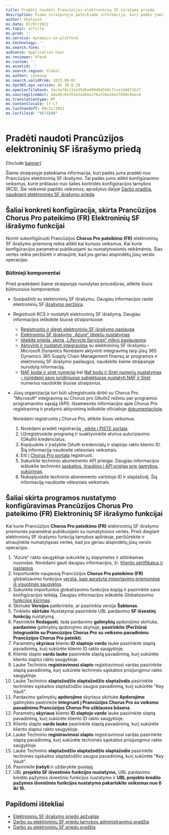 ```yaml
---
title: Pradėti naudoti Prancūzijos elektroninių SF išrašymo priedą
description: Šiame straipsnyje pateikiama informacija, kuri padės jums pradėti naudoti Prancūzijos elektroninių SF išrašymo priedą.
author: dkalyuzh
ms.date: 07/07/2022
ms.topic: article
ms.prod: ''
ms.service: dynamics-ax-platform
ms.technology: ''
ms.search.form: ''
audience: Application User
ms.reviewer: kfend
ms.custom: ''
ms.assetid: ''
ms.search.region: Global
ms.author: janeaug
ms.search.validFrom: 2022-00-02
ms.dyn365.ops.version: AX 10.0.29
ms.openlocfilehash: 3ac4af8c131e35d9a499d0d558c7cce1d4872b37
ms.sourcegitcommit: adadbc6e355e2ad68a1f6af26a1be1f89dc8eec6
ms.translationtype: MT
ms.contentlocale: lt-LT
ms.lasthandoff: 09/22/2022
ms.locfileid: "9573284"
---
```

# <a name="get-started-with-the-electronic-invoicing-add-on-for-france"></a>Pradėti naudoti Prancūzijos elektroninių SF išrašymo priedą

[!include [banner](../includes/banner.md)]

Šiame straipsnyje pateikiama informacija, kuri padės jums pradėti nuo Prancūzijos elektroninių SF išrašymo. Tai padės jums atlikti konfigūravimo veiksmus, kurie priklauso nuo šalies kontrolės konfigūracijos tarnybos (RCS). Šie veiksmai papildo veiksmus, aprašytus dalyje [Darbo pradžia, naudojant elektroninės SF išrašymo priedą](e-invoicing-get-started.md).

## <a name="country-specific-configuration-for-french-chorus-pro-submission-fr-electronic-invoicing-feature"></a>Šaliai konkreti konfigūracija, skirta Prancūzijos Chorus Pro pateikimo (FR) Elektroninių SF išrašymo funkcijai

Norint sukonfigūruoti Prancūzijos **Chorus Pro pateikimo (FR)** elektroninių SF išrašymo priemonę reikia atlikti kai kuriuos veiksmus. Kai kurie konfigūracijos parametrai publikuojami su numatytosiomis reikšmėmis. Šias vertes reikia peržiūrėti ir atnaujinti, kad jos geriau atspindėtų jūsų verslo operacijas.

### <a name="prerequisites"></a>Būtinieji komponentai

Prieš pradėdami šiame straipsnyje nurodytas procedūras, atlikite šiuos būtinuosius komponentus:

- Susipažinti su elektroninių SF išrašymu. Daugiau informacijos rasite elektroninių SF [išrašymo peržiūra](e-invoicing-service-overview.md).
- Registruoti RCS ir nustatyti elektroninių SF išrašymą. Daugiau informacijos ieškokite šiuose straipsniuose:

    - [Registruotis ir diegti elektroninių SF išrašymo paslaugą](e-invoicing-sign-up-install.md)
    - [Elektroninių SF išrašymo „Azure“ išteklių nustatymas](e-invoicing-set-up-azure-resources.md)
    - [Įdiekite priedą, skirtą „Lifecycle Services“ mikro paslaugoms](e-invoicing-install-add-in-microservices-lcs.md)
    - [Aktyvinti ir nustatyti integravimą](e-invoicing-activate-setup-integration.md) su elektroninių SF išrašymu – Microsoft Dynamics Norėdami aktyvinti integravimą tarp jūsų 365 Dynamics 365 Supply Chain Management finansų ar programos ir elektroninių SF išrašymo paslaugos, naudokite šiame straipsnyje nurodytą informaciją.
    - [NAF kodai ir siret numeriai](emea-fra-naf-codes-siret-numbers.md) bei [Naf kodų ir Siret numerių nustatymas – norėdami savo juridiniuose subjektuose nustatyti NAF ir Siret](tasks/fr-00003-naf-codes-siret-numbers.md) numerius naudokite šiuose straipsnius. 

- Jūsų organizacija turi būti užregistruota dirbti su Chorus Pro. "Microsoft" integravimą su Chorus pro OAuth2 režimu per programos programavimo sąsają (API). Išsamesnės informacijos apie Chorus Pro registravimą ir prašymo aktyvinimą ieškokite oficialioje [dokumentacijoje](https://communaute.chorus-pro.gouv.fr/documentation/help-for-api-developers-in-oauth2-mode/).

    Norėdami registruotis į Chorus Pro, atlikite šiuos veiksmus.

    1. Norėdami pradėti registraciją [, eikite į PISTE portalą](https://piste.gouv.fr/en/component/apiportal/registration). 
    2. Užregistruokite programą ir suaktyvinkite atvirus autorizavimo (OAuth) kredencialus.
    3. Kopijuokite ir įrašykite OAuth kredencialų ir slaptojo rakto kliento ID. Šią informaciją naudosite vėlesniais veiksmais.
    4. Eiti į [Chorus Pro portalą](https://portail.chorus-pro.gouv.fr/aife_csm/?id=aife_enrollment) registruoti. 
    5. Sukurkite techninio abonemento API prieigai. Daugiau informacijos ieškokite techninės [sąskaitos, įtrauktos į API prieigą prie gamybos, sukūrimas](https://communaute.chorus-pro.gouv.fr/documentation/creation-of-a-technical-account-for-an-api-access-in-production/).
    6. Nukopijuokite techninio abonemento vartotojo ID ir slaptažodį. Šią informaciją naudosite vėlesniais veiksmais.

## <a name="country-specific-configuration-of-the-application-setup-for-the-french-chorus-pro-submission-fr-electronic-invoicing-feature"></a>Šaliai skirta programos nustatymo konfigūravimas Prancūzijos Chorus Pro pateikimo (FR) Elektroninių SF išrašymo funkcijai

Kai kurie Prancūzijos **Chorus Pro pateikimo (FR)** elektroninių SF išrašymo priemonės parametrai publikuojami su numatytosios vertės. Prieš diegiant elektroninių SF išrašymo funkciją tarnybos aplinkoje, peržiūrėkite ir atnaujinkite numatytąsias vertes, kad jos geriau atspindėtų jūsų verslo operacijas.

1. "Azure" rakto saugykloje sukurkite jų slapymetes ir atitinkamas nuorodas. Norėdami gauti daugiau informacijos, žr. [Kliento sertifikatus ir paslapius](e-invoicing-customer-certificates-secrets.md).
2. Importuokite naujausią Prancūzijos **Chorus Pro pateikimo (FR)** globalizavimo funkcijos [versiją, kaip aprašyta importavimo priemonėse iš visuotinės saugyklos](e-invoicing-import-feature-global-repository.md).
3. Sukurkite importuotos globalizavimo funkcijos kopiją ir pasirinkite savo konfigūracijos teikėją. Daugiau informacijos ieškokite Globalizavimo [funkcijos kūrimas](e-invoicing-create-new-globalization-feature.md).
4. Skirtuke **Versijos** patikrinkite, ar pasirinkta versija **Šablonas**.
5. Tinklelio **skirtuke** Nustatymai pasirinkite UBL pardavimo **SF išvestinį funkcijų** nustatymą.
6. Pasirinkite **Redaguoti**, tada pardavimo **galimybių** apdorojimo skirtuke, **pardavimo** galimybių apdorojimo skyriuje, **pasirinkite (Peržiūra) Integruokite su Prancūzijos Chorus Pro** **su veiksmo pavadinimu Prancūzijos Chorus Pro pateikti.**
7. Parametrų **skyriaus** kliento **ID slaptojo vardo** lauke pasirinkite slaptą pavadinimą, kurį sukūrėte kliento ID rakto saugykloje.
8. Kliento slapto **vardo lauke** pasirinkite slaptą pavadinimą, kurį sukūrėte kliento slaptui rakto saugykloje.
9. Lauke Techninio **registravimosi slapto** registravimosi vardas pasirinkite slaptą pavadinimą, kurį sukūrėte techninės sąskaitos prisijungimui rakto saugykloje.
10. Lauke Techninio **slaptažodžio slaptažodžio slaptažodis** pasirinkite techninės sąskaitos slaptažodžio saugos pavadinimą, kurį sukūrėte "Key Vault".
11. Pardavimo galimybių **apdorojimo** skyriaus skirtuke **Apdorojimo** galimybės pasirinkite **Integruoti į Prancūzijos Chorus Pro** **su veiksmo pavadinimu Prancūzijos Chorus Pro užklausos būsena**.
12. Parametrų **skyriaus** kliento **ID slaptojo vardo** lauke pasirinkite slaptą pavadinimą, kurį sukūrėte kliento ID rakto saugykloje.
13. Kliento slapto **vardo lauke** pasirinkite slaptą pavadinimą, kurį sukūrėte kliento slaptui rakto saugykloje.
14. Lauke Techninio **registravimosi slapto** registravimosi vardas pasirinkite slaptą pavadinimą, kurį sukūrėte techninės sąskaitos prisijungimui rakto saugykloje.
15. Lauke Techninio **slaptažodžio slaptažodžio slaptažodis** pasirinkite techninės sąskaitos slaptažodžio saugos pavadinimą, kurį sukūrėte "Key Vault".
16. Pasirinkite **Įrašyti** ir uždarykite puslapį.
17. UBL **projekto SF išvestinės funkcijos nustatymo,** UBL pardavimo kredito pažymos išvestinio funkcijos nustatymo ir **UBL** **projekto kredito pažymos išvestinės funkcijos nustatymo pakartokite veiksmus nuo 6 iki 16.**

## <a name="additional-resources"></a>Papildomi ištekliai

- [Elektroninių SF išrašymo priedo apžvalga](e-invoicing-service-overview.md)
- [Darbo su elektroninių SF priedu tarnybos administravimui pradžia](e-invoicing-get-started-service-administration.md)
- [Darbo su elektroninių SF priedu pradžia](e-invoicing-get-started.md)
